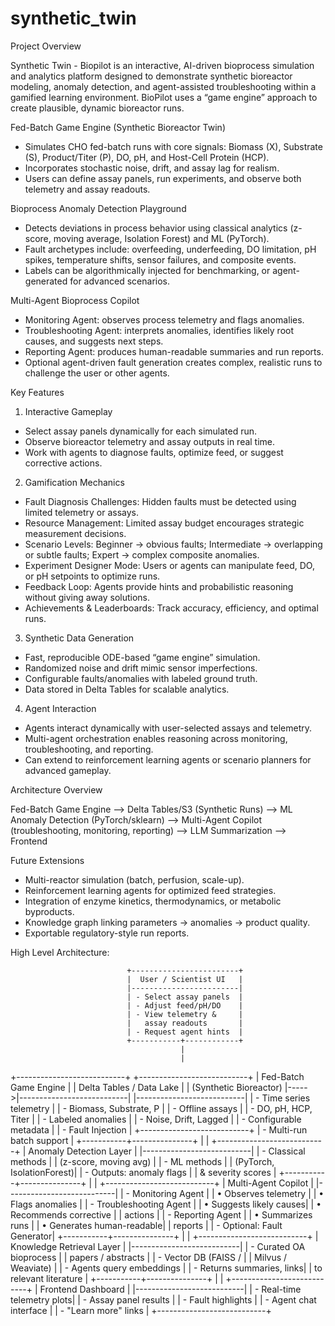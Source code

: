 # synthetic_twin
Project Overview

Synthetic Twin - Biopilot is an interactive, AI-driven bioprocess simulation and analytics platform designed to demonstrate synthetic bioreactor modeling, anomaly detection, and agent-assisted troubleshooting within a gamified learning environment. BioPilot uses a “game engine” approach to create plausible, dynamic bioreactor runs.

Fed-Batch Game Engine (Synthetic Bioreactor Twin)
- Simulates CHO fed-batch runs with core signals: Biomass (X), Substrate (S), Product/Titer (P), DO, pH, and Host-Cell Protein (HCP).
- Incorporates stochastic noise, drift, and assay lag for realism.
- Users can define assay panels, run experiments, and observe both telemetry and assay readouts.

Bioprocess Anomaly Detection Playground
- Detects deviations in process behavior using classical analytics (z-score, moving average, Isolation Forest) and ML (PyTorch).
- Fault archetypes include: overfeeding, underfeeding, DO limitation, pH spikes, temperature shifts, sensor failures, and composite events.
- Labels can be algorithmically injected for benchmarking, or agent-generated for advanced scenarios.

Multi-Agent Bioprocess Copilot
- Monitoring Agent: observes process telemetry and flags anomalies.
- Troubleshooting Agent: interprets anomalies, identifies likely root causes, and suggests next steps.
- Reporting Agent: produces human-readable summaries and run reports.
- Optional agent-driven fault generation creates complex, realistic runs to challenge the user or other agents.

Key Features
1. Interactive Gameplay
- Select assay panels dynamically for each simulated run.
- Observe bioreactor telemetry and assay outputs in real time.
- Work with agents to diagnose faults, optimize feed, or suggest corrective actions.

2. Gamification Mechanics
- Fault Diagnosis Challenges: Hidden faults must be detected using limited telemetry or assays.
- Resource Management: Limited assay budget encourages strategic measurement decisions.
- Scenario Levels: Beginner → obvious faults; Intermediate → overlapping or subtle faults; Expert → complex composite anomalies.
- Experiment Designer Mode: Users or agents can manipulate feed, DO, or pH setpoints to optimize runs.
- Feedback Loop: Agents provide hints and probabilistic reasoning without giving away solutions.
- Achievements & Leaderboards: Track accuracy, efficiency, and optimal runs.

3. Synthetic Data Generation
- Fast, reproducible ODE-based “game engine” simulation.
- Randomized noise and drift mimic sensor imperfections.
- Configurable faults/anomalies with labeled ground truth.
- Data stored in Delta Tables for scalable analytics.

4. Agent Interaction
- Agents interact dynamically with user-selected assays and telemetry.
- Multi-agent orchestration enables reasoning across monitoring, troubleshooting, and reporting.
- Can extend to reinforcement learning agents or scenario planners for advanced gameplay.

Architecture Overview

Fed-Batch Game Engine --> Delta Tables/S3 (Synthetic Runs) --> ML Anomaly Detection (PyTorch/sklearn) --> Multi-Agent Copilot (troubleshooting, monitoring, reporting) --> LLM Summarization --> Frontend

Future Extensions
- Multi-reactor simulation (batch, perfusion, scale-up).
- Reinforcement learning agents for optimized feed strategies.
- Integration of enzyme kinetics, thermodynamics, or metabolic byproducts.
- Knowledge graph linking parameters → anomalies → product quality.
- Exportable regulatory-style run reports.

High Level Architecture:

                              +------------------------+
                              |  User / Scientist UI   |
                              |------------------------|
                              | - Select assay panels  |
                              | - Adjust feed/pH/DO    |
                              | - View telemetry &     |
                              |   assay readouts       |
                              | - Request agent hints  |
                              +-----------+------------+
                                          |
                                          |
+---------------------------+      +---------------------------+
| Fed-Batch Game Engine     |      | Delta Tables / Data Lake  |
| (Synthetic Bioreactor)    |----->|---------------------------|
|---------------------------|      | - Time series telemetry   |
| - Biomass, Substrate, P   |      | - Offline assays          |
| - DO, pH, HCP, Titer      |      | - Labeled anomalies       |
| - Noise, Drift, Lagged    |      | - Configurable metadata   |
| - Fault Injection         |      +---------------------------+
| - Multi-run batch support |
+-----------+---------------+
            |
            |
+---------------------------+
| Anomaly Detection Layer   |
|---------------------------|
| - Classical methods       |
|   (z-score, moving avg)   |
| - ML methods              |
|   (PyTorch, IsolationForest)|
| - Outputs: anomaly flags  |
|   & severity scores       |
+-----------+---------------+
            |
            |
+---------------------------+
| Multi-Agent Copilot       |
|---------------------------|
| - Monitoring Agent        |
|   • Observes telemetry    |
|   • Flags anomalies       |
| - Troubleshooting Agent   |
|   • Suggests likely causes|
|   • Recommends corrective |
|     actions               |
| - Reporting Agent         |
|   • Summarizes runs       |
|   • Generates human-readable|
|     reports               |
| - Optional: Fault Generator|
+-----------+---------------+
            |
            |
+---------------------------+
| Knowledge Retrieval Layer |
|---------------------------|
| - Curated OA bioprocess   |
|   papers / abstracts      |
| - Vector DB (FAISS /      |
|   Milvus / Weaviate)      |
| - Agents query embeddings |
| - Returns summaries, links|
|   to relevant literature  |
+-----------+---------------+
            |
            |
+---------------------------+
| Frontend Dashboard         |
|---------------------------|
| - Real-time telemetry plots|
| - Assay panel results      |
| - Fault highlights         |
| - Agent chat interface     |
| - "Learn more" links       |
+---------------------------+
